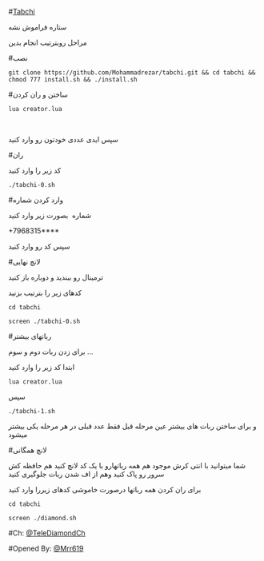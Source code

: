 #[Tabchi](http://telegram.me/telediamondch)

ستاره فراموش نشه

مراحل روبترتیب انجام بدین

#نصب
```
git clone https://github.com/Mohammadrezar/tabchi.git && cd tabchi && chmod 777 install.sh && ./install.sh
```
 
#ساختن و ران کردن
 ```  
 lua creator.lua
 ```
   
 
سپس ایدی عددی خودتون رو وارد کنید

#ران

کد زیر را وارد کنید
```
./tabchi-0.sh
```


#وارد کردن شماره

شماره  بصورت زیر وارد کنید

+7968315****

سپس کد رو وارد کنید

#لانچ نهایی

ترمینال رو ببندید و دوباره باز کنید

کدهای زیر را بترتیب بزنید

```
cd tabchi

screen ./tabchi-0.sh
```


#رباتهای بیشتر

برای زدن ربات دوم و سوم ...

ابتدا کد زیر را وارد کنید

```
lua creator.lua
```

سپس

```
./tabchi-1.sh
```

و برای ساختن ربات های بیشتر عین مرحله قبل فقط عدد قبلی در هر مرحله یکی بیشتر میشود

#لانچ همگانی
 
شما میتوانید با انتی کرش موجود هم همه رباتهارو با یک کد لانچ کنید هم حافظه کش سرور رو پاک کنید وهم از اف شدن ربات جلوگیری کنید


برای ران کردن همه رباتها درصورت خاموشی کدهای زیررا وارد کنید


```
cd tabchi

screen ./diamond.sh
```

#Ch: [@TeleDiamondCh](http://telegram.me/telediamondch)

#Opened By: [@Mrr619](http://telegram.me/Mrr619)

